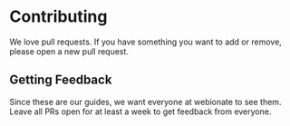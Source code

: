 # Contributing

We love pull requests. If you have something you want to add or remove, please
open a new pull request.

## Getting Feedback

Since these are our guides, we want everyone at webionate to see them. Leave all
PRs open for at least a week to get feedback from everyone.

